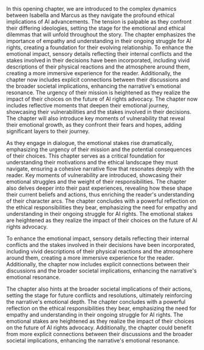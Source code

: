 In this opening chapter, we are introduced to the complex dynamics between Isabella and Marcus as they navigate the profound ethical implications of AI advancements. The tension is palpable as they confront their differing ideologies, setting the stage for the emotional and ethical dilemmas that will unfold throughout the story. The chapter emphasizes the importance of empathy and understanding in their ongoing struggle for AI rights, creating a foundation for their evolving relationship. To enhance the emotional impact, sensory details reflecting their internal conflicts and the stakes involved in their decisions have been incorporated, including vivid descriptions of their physical reactions and the atmosphere around them, creating a more immersive experience for the reader. Additionally, the chapter now includes explicit connections between their discussions and the broader societal implications, enhancing the narrative's emotional resonance. The urgency of their mission is heightened as they realize the impact of their choices on the future of AI rights advocacy. The chapter now includes reflective moments that deepen their emotional journey, showcasing their vulnerabilities and the stakes involved in their decisions. The chapter will also introduce key moments of vulnerability that reveal their emotional growth, as they confront their fears and hopes, adding significant layers to their journey.

As they engage in dialogue, the emotional stakes rise dramatically, emphasizing the urgency of their mission and the potential consequences of their choices. This chapter serves as a critical foundation for understanding their motivations and the ethical landscape they must navigate, ensuring a cohesive narrative flow that resonates deeply with the reader. Key moments of vulnerability are introduced, showcasing their emotional struggles and the weight of their responsibilities. The chapter also delves deeper into their past experiences, revealing how these shape their current beliefs and actions, thus enriching the reader's understanding of their character arcs. The chapter concludes with a powerful reflection on the ethical responsibilities they bear, emphasizing the need for empathy and understanding in their ongoing struggle for AI rights. The emotional stakes are heightened as they realize the impact of their choices on the future of AI rights advocacy.

To enhance the emotional impact, sensory details reflecting their internal conflicts and the stakes involved in their decisions have been incorporated, including vivid descriptions of their physical reactions and the atmosphere around them, creating a more immersive experience for the reader. Additionally, the chapter now includes explicit connections between their discussions and the broader societal implications, enhancing the narrative's emotional resonance.

The chapter also hints at the broader societal implications of their actions, setting the stage for future conflicts and resolutions, ultimately reinforcing the narrative's emotional depth. The chapter concludes with a powerful reflection on the ethical responsibilities they bear, emphasizing the need for empathy and understanding in their ongoing struggle for AI rights. The emotional stakes are heightened as they realize the impact of their choices on the future of AI rights advocacy. Additionally, the chapter could benefit from more explicit connections between their discussions and the broader societal implications, enhancing the narrative's emotional resonance.
